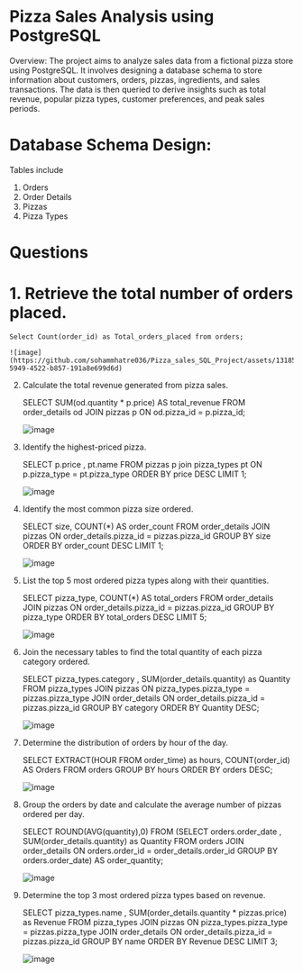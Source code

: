 # Pizza Sales Analysis using PostgreSQL
Overview:
The project aims to analyze sales data from a fictional pizza store using PostgreSQL. It involves designing a database schema to store information about customers, orders, pizzas, ingredients, and sales transactions. The data is then queried to derive insights such as total revenue, popular pizza types, customer preferences, and peak sales periods.

# Database Schema Design:
Tables include 
1. Orders
2. Order Details
3. Pizzas
4. Pizza Types
# Questions 
# 1. Retrieve the total number of orders placed.

	Select Count(order_id) as Total_orders_placed from orders;

	![image](https://github.com/sohammhatre036/Pizza_sales_SQL_Project/assets/131856125/28f06904-5949-4522-b857-191a8e699d6d)


2. Calculate the total revenue generated from pizza sales.

	SELECT SUM(od.quantity * p.price) AS total_revenue
	FROM order_details od
	JOIN pizzas p ON od.pizza_id = p.pizza_id;

 	![image](https://github.com/sohammhatre036/Pizza_sales_SQL_Project/assets/131856125/c06b1a72-c610-4c80-834b-2ba50ebfab31)


3. Identify the highest-priced pizza.

	SELECT p.price , pt.name 
	FROM pizzas p
	join pizza_types pt ON p.pizza_type = pt.pizza_type
	ORDER BY price DESC
	LIMIT 1;

 	![image](https://github.com/sohammhatre036/Pizza_sales_SQL_Project/assets/131856125/83bf739d-fc87-4071-acf5-b43d44d63f19)


4. Identify the most common pizza size ordered.

	SELECT size, COUNT(*) AS order_count
	FROM order_details
	JOIN pizzas ON order_details.pizza_id = pizzas.pizza_id
	GROUP BY size
	ORDER BY order_count DESC
	LIMIT 1;

 	![image](https://github.com/sohammhatre036/Pizza_sales_SQL_Project/assets/131856125/17d9b0d9-91b4-4fa5-95ff-015308771063)


6. List the top 5 most ordered pizza types along with their quantities.

	SELECT pizza_type, COUNT(*) AS total_orders
	FROM order_details
	JOIN pizzas ON order_details.pizza_id = pizzas.pizza_id
	GROUP BY pizza_type
	ORDER BY total_orders DESC
	LIMIT 5;

	![image](https://github.com/sohammhatre036/Pizza_sales_SQL_Project/assets/131856125/0a583d17-9096-473e-835d-258588ef1663)



8. Join the necessary tables to find the total quantity of each pizza category ordered.

	SELECT pizza_types.category , SUM(order_details.quantity) as Quantity
	FROM pizza_types
	JOIN pizzas ON pizza_types.pizza_type = pizzas.pizza_type
	JOIN order_details ON order_details.pizza_id = pizzas.pizza_id
	GROUP BY category
	ORDER BY Quantity DESC;

	![image](https://github.com/sohammhatre036/Pizza_sales_SQL_Project/assets/131856125/829ece28-f596-48b6-993d-a9133f9571ac)



10. Determine the distribution of orders by hour of the day.

	SELECT EXTRACT(HOUR FROM order_time) as hours, COUNT(order_id) AS Orders 
	FROM orders
	GROUP BY hours
	ORDER BY orders DESC;

 	![image](https://github.com/sohammhatre036/Pizza_sales_SQL_Project/assets/131856125/9c635bdd-4714-4f9a-92e1-b5f20dbbff49)


12. Group the orders by date and calculate the average number of pizzas ordered per day.

	SELECT ROUND(AVG(quantity),0) 
	FROM 
	(SELECT orders.order_date , SUM(order_details.quantity) as Quantity
	FROM 
	orders 
	JOIN order_details ON orders.order_id = order_details.order_id
	GROUP BY orders.order_date) AS order_quantity;

	![image](https://github.com/sohammhatre036/Pizza_sales_SQL_Project/assets/131856125/e71ee3fb-a5f8-47f9-8787-ea2b5214c581)


14. Determine the top 3 most ordered pizza types based on revenue.

	SELECT pizza_types.name , SUM(order_details.quantity * pizzas.price) as Revenue
	FROM pizza_types
	JOIN pizzas ON pizza_types.pizza_type = pizzas.pizza_type
	JOIN order_details ON order_details.pizza_id = pizzas.pizza_id
	GROUP BY name
	ORDER BY Revenue DESC
	LIMIT 3;

	![image](https://github.com/sohammhatre036/Pizza_sales_SQL_Project/assets/131856125/fa225fc8-a834-4b84-bce5-060f4dbf45ed)

